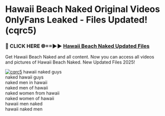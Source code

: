 # Hawaii Beach Naked Original Videos 0nlyFans Leaked - Files Updated! (cqrc5)

<h3>🔴 CLICK HERE 🌐==►► <a href="https://tinyurl.com/up5wt9bj" rel="nofollow">Hawaii Beach Naked Updated Files</a></h3>

Get Hawaii Beach Naked and all content. Now you can access all videos and pictures of Hawaii Beach Naked. New Updated Files 2025!

[![cqrc5](https://i.imgur.com/ABiUzMV.gif)](https://tinyurl.com/up5wt9bj)
hawaii naked guys<br>
naked hawaii guys<br>
naked men in hawaii<br>
naked men of hawaii<br>
naked women from hawaii<br>
naked women of hawaii<br>
hawaii men naked<br>
hawaii naked men